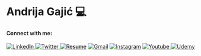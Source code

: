 
# Andrija Gajić 💻

#### Connect with me:
[![LinkedIn](https://img.shields.io/badge/-LinkedIn-blue?style=flat-circle&logo=Linkedin&logoColor=white&link=https://www.linkedin.com/in/andrija-gajic-8b01051b7)](https://www.linkedin.com/in/andrija-gajic-8b01051b7)[
![Twitter](https://img.shields.io/badge/-Twitter-1C9BEF?style=flat-circle&logo=twitter&logoColor=white&link=https://twitter.com/AndrijaGajic1)
](https://twitter.com/AndrijaGajic1)[![Resume](https://img.shields.io/badge/-Resume-red?style=flat-circle&logo=Adobe%20Acrobat%20Reader&logoColor=white&link=https://github.com/gajojr/gajojr/blob/master/Resume.pdf)](https://github.com/gajojr/gajojr/blob/master/Resume.pdf)
[![Gmail](https://img.shields.io/badge/-Gmail-D14836?style=flat-circle&logo=Gmail&logoColor=white&link=mailto:andrijagajicbusiness@gmail.com)](mailto:andrijagajicbusiness@gmail.com)
[![Instagram](https://img.shields.io/badge/-Instagram-E4405F?style=flat-circle&logo=instagram&logoColor=white&link=https://www.instagram.com/andrija.gajic)](https://www.instagram.com/andrija.gajic)
[![Youtube](https://img.shields.io/badge/-Youtube-FF0000?style=flat-circle&logo=youtube&logoColor=white&link=https://youtube.com/channel/UC6SfLAy5L5aBnrGUh7WAJ4Q)](https://youtube.com/channel/UC6SfLAy5L5aBnrGUh7WAJ4Q)[
![Udemy](https://img.shields.io/badge/-Udemy-A435EF?style=flat-circle&logo=udemy&logoColor=white&link=https://www.udemy.com/user/andrija-gajic-3/)
](https://www.udemy.com/user/andrija-gajic-3/)
